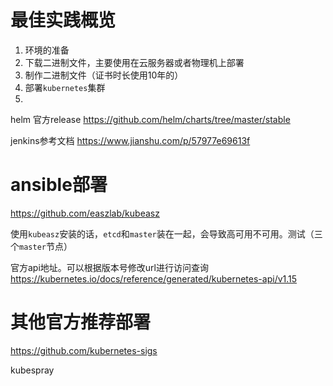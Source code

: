 # 最佳实践概览

1. 环境的准备
2. 下载二进制文件，主要使用在云服务器或者物理机上部署
3. 制作二进制文件（证书时长使用10年的）
4. 部署`kubernetes`集群
5.

helm 官方release https://github.com/helm/charts/tree/master/stable

jenkins参考文档 https://www.jianshu.com/p/57977e69613f

# ansible部署
https://github.com/easzlab/kubeasz

使用`kubeasz`安装的话，`etcd`和`master`装在一起，会导致高可用不可用。测试（三个`master`节点）

官方api地址。可以根据版本号修改url进行访问查询  
https://kubernetes.io/docs/reference/generated/kubernetes-api/v1.15  

# 其他官方推荐部署
https://github.com/kubernetes-sigs  

kubespray
